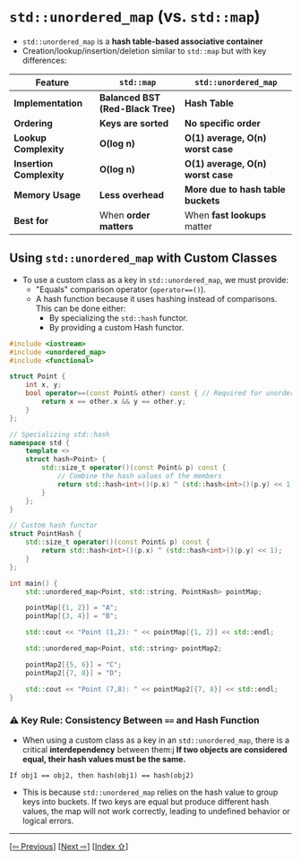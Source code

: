 <a name="1_28_unordered_maps-1"></a>
# `std::unordered_map` (vs. `std::map`)  

- `std::unordered_map` is a **hash table-based associative container**
- Creation/lookup/insertion/deletion similar to `std::map` but with key differences:


| Feature | `std::map` | `std::unordered_map` |
|---------|-----------|----------------------|
| **Implementation** | **Balanced BST (Red-Black Tree)** | **Hash Table** |
| **Ordering** | **Keys are sorted** | **No specific order** |
| **Lookup Complexity** | **O(log n)** | **O(1) average, O(n) worst case** |
| **Insertion Complexity** | **O(log n)** | **O(1) average, O(n) worst case** |
| **Memory Usage** | **Less overhead** | **More due to hash table buckets** |
| **Best for** | When **order matters** | When **fast lookups** matter |


<a name="1_28_unordered_maps-1-1"></a>
## Using `std::unordered_map` with Custom Classes  

- To use a custom class as a key in `std::unordered_map`, we must provide: 
	- "Equals" comparison operator (`operator==()`). 
	- A hash function because it uses hashing instead of comparisons. This can be done either:
		- By specializing the `std::hash` functor.
		- By providing a custom Hash functor.

```cpp
#include <iostream>
#include <unordered_map>
#include <functional>

struct Point {
    int x, y;
    bool operator==(const Point& other) const { // Required for unordered_map
        return x == other.x && y == other.y;
    }
};

// Specializing std::hash 
namespace std {
    template <>
    struct hash<Point> {
        std::size_t operator()(const Point& p) const {
            // Combine the hash values of the members
        	return std::hash<int>()(p.x) ^ (std::hash<int>()(p.y) << 1);
        }
    };
}

// Custom hash functor
struct PointHash {
    std::size_t operator()(const Point& p) const {
        return std::hash<int>()(p.x) ^ (std::hash<int>()(p.y) << 1);
    }
};

int main() {
    std::unordered_map<Point, std::string, PointHash> pointMap;

	pointMap[{1, 2}] = "A";
    pointMap[{3, 4}] = "B";

    std::cout << "Point (1,2): " << pointMap[{1, 2}] << std::endl;

	std::unordered_map<Point, std::string> pointMap2;

	pointMap2[{5, 6}] = "C";
    pointMap2[{7, 8}] = "D";

    std::cout << "Point (7,8): " << pointMap2[{7, 8}] << std::endl;
}
```

<a name="1_28_unordered_maps-1-1-1"></a>
### ⚠️ Key Rule: Consistency Between `==` and Hash Function

- When using a custom class as a key in an `std::unordered_map`, there is a critical **interdependency** between them:j
**If two objects are considered equal, their hash values ️must be the same.** 

```
If obj1 == obj2, then hash(obj1) == hash(obj2)
```

- This is because `std::unordered_map` relies on the hash value to group keys into buckets. If two keys are equal but produce different hash values, the map will not work correctly, leading to undefined behavior or logical errors.

---
[[⇦ Previous](1_27_maps_idx.md)]		[[Next  ⇨](1_29_iterators_idx.md)]		[[Index ⇧](index.md#1_28_unordered_maps_idx.md)]
